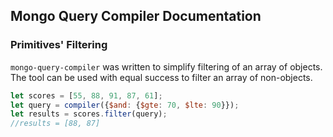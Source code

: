 ## Mongo Query Compiler Documentation

### Primitives' Filtering

`mongo-query-compiler` was written to simplify filtering of an array of objects.
The tool can be used with equal success to filter an array of non-objects.

```javascript
let scores = [55, 88, 91, 87, 61];
let query = compiler({$and: {$gte: 70, $lte: 90}});
let results = scores.filter(query);
//results = [88, 87]
```
